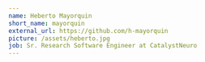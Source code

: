 ```yaml
---
name: Heberto Mayorquin
short_name: mayorquin
external_url: https://github.com/h-mayorquin
picture: /assets/heberto.jpg
job: Sr. Research Software Engineer at CatalystNeuro
---
```

